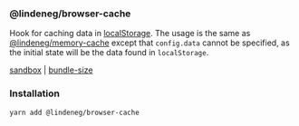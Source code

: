 ### @lindeneg/browser-cache

Hook for caching data in [localStorage](https://developer.mozilla.org/en-US/docs/Web/API/Window/localStorage). The usage is the same as [@lindeneg/memory-cache](https://github.com/lindeneg/cl-react-hooks/tree/master/packages/memory-cache) except that `config.data` cannot be specified, as the initial state will be the data found in `localStorage`.

[sandbox](https://codesandbox.io/s/lindeneg-browser-cache-q502j?file=/src/App.tsx) | [bundle-size](https://bundlephobia.com/package/@lindeneg/browser-cache)

### Installation

`yarn add @lindeneg/browser-cache`
